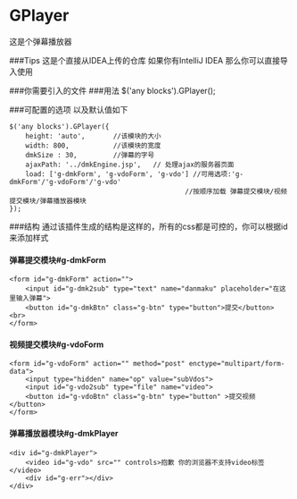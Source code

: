 # GPlayer
这是个弹幕播放器

###Tips
	这是个直接从IDEA上传的仓库 如果你有IntelliJ IDEA 那么你可以直接导入使用

###你需要引入的文件
	<script src="js/jquery.js"></script>
	<script src="js/jquery.GPlayer.js"></script>
###用法
	$('any blocks').GPlayer();

###可配置的选项
以及默认值如下

	$('any blocks').GPlayer({
		height: 'auto',	      //该模块的大小 
		width: 800,			  //该模块的宽度		
		dmkSize : 30,		  //弹幕的字号
		ajaxPath: '../dmkEngine.jsp',	// 处理ajax的服务器页面
		load: ['g-dmkForm', 'g-vdoForm', 'g-vdo'] //可用选项:'g-dmkForm'/'g-vdoForm'/'g-vdo' 
												//按顺序加载 弹幕提交模块/视频提交模块/弹幕播放器模块
	});

###结构
通过该插件生成的结构是这样的，所有的css都是可控的，你可以根据id来添加样式

#### 弹幕提交模块#g-dmkForm
	<form id="g-dmkForm" action="">	
		<input id="g-dmk2sub" type="text" name="danmaku" placeholder="在这里输入弹幕">
		<button id="g-dmkBtn" class="g-btn" type="button">提交</button> <br>
	</form>												
#### 视频提交模块#g-vdoForm
	<form id="g-vdoForm" action="" method="post" enctype="multipart/form-data"> 
		<input type="hidden" name="op" value="subVdos">
		<input id="g-vdo2sub" type="file" name="video">
		<button id="g-vdoBtn" class="g-btn" type="button" >提交视频</button>
	</form>
#### 弹幕播放器模块#g-dmkPlayer
	<div id="g-dmkPlayer">								
		<video id="g-vdo" src="" controls>抱歉 你的浏览器不支持video标签</video>
		<div id="g-err"></div>
	</div>
	
	

